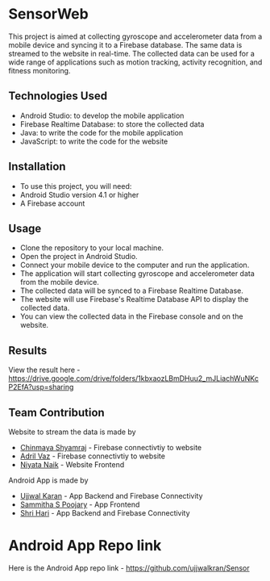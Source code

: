 # SensorWeb
This project is aimed at collecting gyroscope and accelerometer data from a mobile device and syncing it to a Firebase database. The same data is streamed to the website in real-time.
The collected data can be used for a wide range of applications such as motion tracking, activity recognition, and fitness monitoring.

## Technologies Used
- Android Studio: to develop the mobile application <br>
- Firebase Realtime Database: to store the collected data <br>
- Java: to write the code for the mobile application <br>
- JavaScript: to write the code for the website <br>

## Installation
- To use this project, you will need: <br> 
- Android Studio version 4.1 or higher <br>
- A Firebase account

## Usage
- Clone the repository to your local machine. <br>
- Open the project in Android Studio. <br>
- Connect your mobile device to the computer and run the application. <br>
- The application will start collecting gyroscope and accelerometer data from the mobile device. <br>
- The collected data will be synced to a Firebase Realtime Database. <br>
- The website will use Firebase's Realtime Database API to display the collected data. <br>
- You can view the collected data in the Firebase console and on the website. <br>

## Results
 View the result here - https://drive.google.com/drive/folders/1kbxaozLBmDHuu2_mJLiachWuNKcP2EfA?usp=sharing
 
## Team Contribution
 Website to stream the data is made by <br>
 - [Chinmaya Shyamraj](https://github.com/ChinmayaShyamaraj) - Firebase connectivtiy to website <br>
 - [Adril Vaz](https://github.com/adril27) - Firebase connectivtiy to website <br>
 - [Niyata Naik](https://github.com/NiyataNaik) - Website Frontend <br>

Android App is made by <br>
- [Ujjwal Karan](https://github.com/ujjwalkran) - App Backend and Firebase Connectivity <br>
- [Sammitha S Poojary](https://github.com/SammithaS) - App Frontend <br>
- [Shri Hari](https://github.com/Shri243) - App Backend and Firebase Connectivity <br>

# Android App Repo link
Here is the Android App repo link - https://github.com/ujjwalkran/Sensor
 
